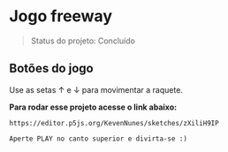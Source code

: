 <h1>Jogo freeway</h1>

> Status do projeto: Concluído

<h2>Botões do jogo</h2>
Use as setas  ↑ e ↓ para movimentar a raquete.
<p></p>

<b>Para rodar esse projeto acesse o link abaixo:</b>
```
https://editor.p5js.org/KevenNunes/sketches/zXiliH9IP
```
```
Aperte PLAY no canto superior e divirta-se :)
```

